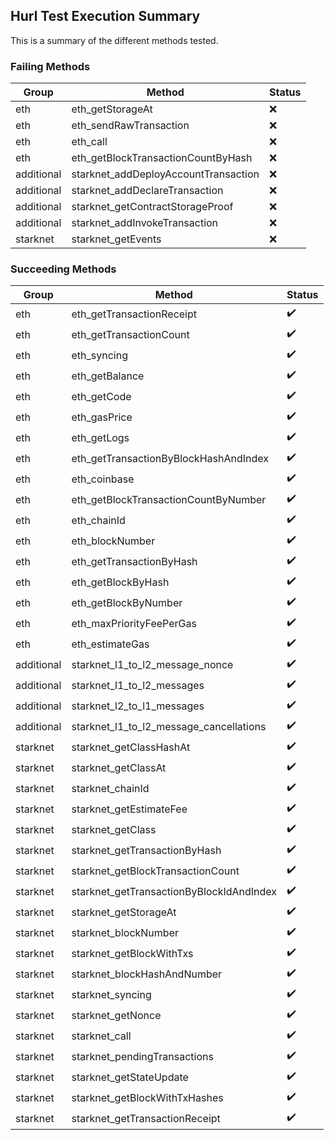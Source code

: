 ## Hurl Test Execution Summary

This is a summary of the different methods tested.

### Failing Methods

| Group | Method | Status |
| --- | --- | --- |
| eth | eth_getStorageAt | :x: |
| eth | eth_sendRawTransaction | :x: |
| eth | eth_call | :x: |
| eth | eth_getBlockTransactionCountByHash | :x: |
| additional | starknet_addDeployAccountTransaction | :x: |
| additional | starknet_addDeclareTransaction | :x: |
| additional | starknet_getContractStorageProof | :x: |
| additional | starknet_addInvokeTransaction | :x: |
| starknet | starknet_getEvents | :x: |

### Succeeding Methods

| Group | Method | Status |
| --- | --- | --- |
| eth | eth_getTransactionReceipt | :heavy_check_mark: |
| eth | eth_getTransactionCount | :heavy_check_mark: |
| eth | eth_syncing | :heavy_check_mark: |
| eth | eth_getBalance | :heavy_check_mark: |
| eth | eth_getCode | :heavy_check_mark: |
| eth | eth_gasPrice | :heavy_check_mark: |
| eth | eth_getLogs | :heavy_check_mark: |
| eth | eth_getTransactionByBlockHashAndIndex | :heavy_check_mark: |
| eth | eth_coinbase | :heavy_check_mark: |
| eth | eth_getBlockTransactionCountByNumber | :heavy_check_mark: |
| eth | eth_chainId | :heavy_check_mark: |
| eth | eth_blockNumber | :heavy_check_mark: |
| eth | eth_getTransactionByHash | :heavy_check_mark: |
| eth | eth_getBlockByHash | :heavy_check_mark: |
| eth | eth_getBlockByNumber | :heavy_check_mark: |
| eth | eth_maxPriorityFeePerGas | :heavy_check_mark: |
| eth | eth_estimateGas | :heavy_check_mark: |
| additional | starknet_l1_to_l2_message_nonce | :heavy_check_mark: |
| additional | starknet_l1_to_l2_messages | :heavy_check_mark: |
| additional | starknet_l2_to_l1_messages | :heavy_check_mark: |
| additional | starknet_l1_to_l2_message_cancellations | :heavy_check_mark: |
| starknet | starknet_getClassHashAt | :heavy_check_mark: |
| starknet | starknet_getClassAt | :heavy_check_mark: |
| starknet | starknet_chainId | :heavy_check_mark: |
| starknet | starknet_getEstimateFee | :heavy_check_mark: |
| starknet | starknet_getClass | :heavy_check_mark: |
| starknet | starknet_getTransactionByHash | :heavy_check_mark: |
| starknet | starknet_getBlockTransactionCount | :heavy_check_mark: |
| starknet | starknet_getTransactionByBlockIdAndIndex | :heavy_check_mark: |
| starknet | starknet_getStorageAt | :heavy_check_mark: |
| starknet | starknet_blockNumber | :heavy_check_mark: |
| starknet | starknet_getBlockWithTxs | :heavy_check_mark: |
| starknet | starknet_blockHashAndNumber | :heavy_check_mark: |
| starknet | starknet_syncing | :heavy_check_mark: |
| starknet | starknet_getNonce | :heavy_check_mark: |
| starknet | starknet_call | :heavy_check_mark: |
| starknet | starknet_pendingTransactions | :heavy_check_mark: |
| starknet | starknet_getStateUpdate | :heavy_check_mark: |
| starknet | starknet_getBlockWithTxHashes | :heavy_check_mark: |
| starknet | starknet_getTransactionReceipt | :heavy_check_mark: |
